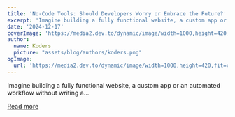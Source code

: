 ```yaml
---
title: 'No-Code Tools: Should Developers Worry or Embrace the Future?'
excerpt: 'Imagine building a fully functional website, a custom app or an automated workflow without writing a...'
date: '2024-12-17'
coverImage: 'https://media2.dev.to/dynamic/image/width=1000,height=420,fit=cover,gravity=auto,format=auto/https%3A%2F%2Fdev-to-uploads.s3.amazonaws.com%2Fuploads%2Farticles%2Fxjp40x600k1ufh4fo7l7.png'
author:
  name: Koders
  picture: "assets/blog/authors/koders.png"
ogImage:
  url: 'https://media2.dev.to/dynamic/image/width=1000,height=420,fit=cover,gravity=auto,format=auto/https%3A%2F%2Fdev-to-uploads.s3.amazonaws.com%2Fuploads%2Farticles%2Fxjp40x600k1ufh4fo7l7.png'
---
```


Imagine building a fully functional website, a custom app or an automated workflow without writing a...

[Read more](https://dev.to/mukhilpadmanabhan/no-code-tools-should-developers-worry-or-embrace-the-future-3noc)
